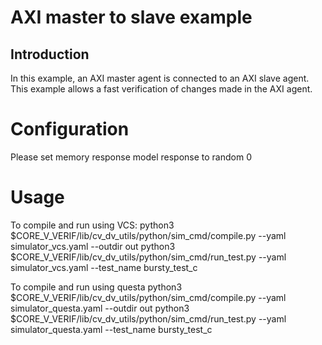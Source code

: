 <!--- // Copyright 2024 CEA // SPDX-License-Identifier: Apache-2.0 WITH SHL-2.1 --->

# AXI master to slave example
## Introduction
In this example, an AXI master agent is connected to an AXI slave agent. This example allows a fast verification of changes made in the AXI agent. 

# Configuration 
Please set memory response model response to random 0

# Usage
To compile and run using VCS: 
python3 $CORE_V_VERIF/lib/cv_dv_utils/python/sim_cmd/compile.py --yaml simulator_vcs.yaml --outdir out
python3 $CORE_V_VERIF/lib/cv_dv_utils/python/sim_cmd/run_test.py --yaml simulator_vcs.yaml --test_name bursty_test_c

To compile and run using questa 
python3 $CORE_V_VERIF/lib/cv_dv_utils/python/sim_cmd/compile.py --yaml simulator_questa.yaml --outdir out
python3 $CORE_V_VERIF/lib/cv_dv_utils/python/sim_cmd/run_test.py --yaml simulator_questa.yaml --test_name bursty_test_c

